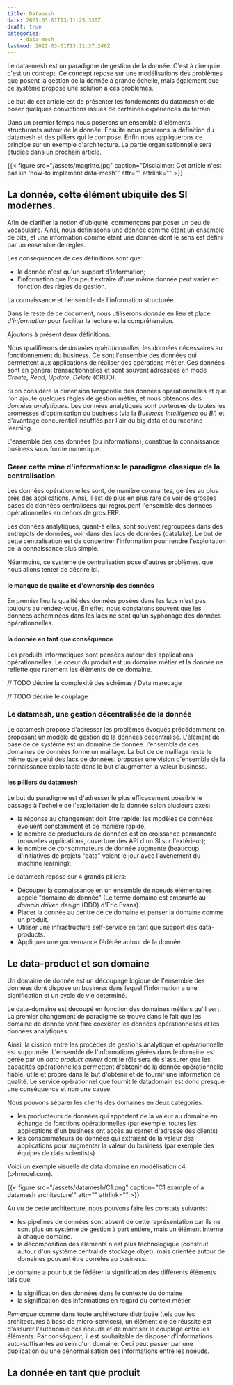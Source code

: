 ```yaml
---
title: Datamesh
date: 2021-03-01T13:11:25.330Z
draft: true
categories:
    - data-mesh
lastmod: 2021-03-01T13:11:37.246Z
---
```


Le data-mesh est un paradigme de gestion de la donnée. C'est à dire quie c'est un concept. Ce concept repose sur une modélisations des problèmes que posent la gestion de la donnée à grande échelle, mais également que ce système propose une solution à ces problèmes.

Le but de cet article est de présenter les fondements du datamesh et de poser quelques convictions issues de certaines expériences du terrain.

Dans un premier temps nous poserons un ensemble d'éléments structurants autour de la donnée. Ensuite nous poserons la définition du datamesh et des pilliers qui le compose. Enfin nous appliquerons ce principe sur un exemple d'architecture. La partie organisationnelle sera étudiée dans un prochain article.

{{< figure src="/assets/magritte.jpg" caption="Disclaimer: Cet article n'est pas un 'how-to implement data-mesh'" attr="" attrlink="" >}}

## La donnée, cette élément ubiquite des SI modernes.

Afin de clarifier la notion d'ubiquité, commençons par poser un peu de vocabulaire. Ainsi, nous définissons une donnée comme étant un ensemble de bits, et une information comme étant une donnée dont le sens est défini par un ensemble de règles.

Les conséquences de ces définitions sont que:

- la donnée n'est qu'un support d'information;
- l'information que l'on peut extraire d'une même donnée peut varier en fonction des règles de gestion.

La connaissance et l'ensemble de l'information structurée.

Dans le reste de ce document, nous utiliserons _donnée_ en lieu et place _d'information_ pour faciliter la lecture et la compréhension.

Ajoutons à présent deux définitions:

Nous qualifierons de *données opérationnelles*, les données nécessaires au fonctionnement du business. Ce sont l'ensemble des données qui permettent aux applications de réaliser des opérations métier. Ces données sont en général transactionnelles et sont souvent adressées en mode _Create, Read, Update, Delete_ (CRUD).

Si on considère la dimension temporelle des données opérationnelles et que l'on ajoute quelques règles de gestion métier, et nous obtenons des *données analytiques*. Les données analytiques sont porteuses de toutes les promesses d'optimisation du business (via la _Business Intelligence_ ou _BI_) et d'avantage concurentiel insufflés par l'air du big data et du machine learning.

L'ensemble des ces données (ou informations), constitue la connaissance business sous forme numérique.

### Gérer cette mine d'informations: le paradigme classique de la centralisation

Les données opérationnelles sont, de manière courrantes, gérées au plus près des applications. Ainsi, il est de plus en plus rare de voir de grosses bases de données centralisées qui regroupent l'ensemble des données opérationnelles en dehors de gros ERP.

Les données analytiques, quant-à elles, sont souvent regroupées dans des entrepots de données, voir dans des lacs de données (datalake). Le but de cette centralisation est de concentrer l'information pour rendre l'exploitation de la connaissance plus simple.

Néanmoins, ce système de centralisation pose d'autres problèmes. que nous allons tenter de décrire ici.

#### le manque de qualité et d'ownership des données

 En premier lieu la qualité des données posées dans les lacs n'est pas toujours au rendez-vous. En effet, nous constatons souvent que les données acheminées dans les lacs ne sont qu'un syphonage des données opérationnelles. 

#### la donnée en tant que conséquence

Les produits informatiques sont pensées autour des applications opérationnelles. Le coeur du produit est un domaine métier et la donnée ne reflette que rarement les éléments de ce domaine.

// TODO décrire la complexité des schémas / Data marecage

// TODO décrire le couplage

### Le datamesh, une gestion décentralisée de la donnée

Le datamesh propose d'adresser les problèmes évoqués précédemment en proposant un modèle de gestion de la données décentralisé. L'élément de base de ce système est un domaine de donnée. l'ensemble de ces domaines de données forme un maillage. La but de ce maillage reste le même que celui des lacs de données: proposer une vision d'ensemble de la connaissance exploitable dans le but d'augmenter la valeur business.

#### les pilliers du datamesh

Le but du paradigme est d'adresser le plus efficacement possible le passage à l'echelle de l'exploitation de la donnée selon plusieurs axes:

- la réponse au changement doit être rapide: les modèles de données évoluent constamment et de manière rapide;
- le nombre de producteurs de données est en croissance permanente (nouvelles applications, ouverture des API d'un SI sur l'extérieur);
- le nombre de consommateurs de donnée augmente (beaucoup d'initiatives de projets "data" voient le jour avec l'avènement du machine learning);

Le datamesh repose sur 4 grands pilliers:

- Découper la connaissance en un ensemble de noeuds élémentaires appelé "domaine de donnée" (Le terme domaine est emprunté au _domain driven design_ (DDD) d'Eric Evans).
- Placer la donnée au centre de ce domaine et penser la domaine comme un produit.
- Utiliser une infrastructure self-service en tant que support des data-products.
- Appliquer une gouvernance fédérée autour de la donnée.

## Le data-product et son domaine

Un domaine de donnée est un découpage logique de l'ensemble des données dont dispose un business dans lequel l'information a une signification et un cycle de vie déterminé.

Le data-domaine est découpé en fonction des domaines métiers qu'il sert.
La premier changement de paradigme se trouve dans le fait que les domaine de donnée vont fare coexister les données opérationnelles *et* les données analytiques.

Ainsi, la cission entre les procédés de gestions analytique et opérationnelle est supprimée. L'ensemble de l'informations gérées dans le domaine est gérée par un _data product owner_ dont le rôle sera de s'assurer que les capacités opérationnelles permettent d'obtenir de la donnée opérationnelle fiable, utile et propre dans le but d'obtenir et de fournir une information de qualité.
Le service opérationnel que fournit le datadomain est donc presque une conséquence et non une cause.

Nous pouvons séparer les clients des domaines en deux catégories:

- les producteurs de données qui apportent de la valeur au domaine en échange de fonctions opérationnelles (par exemple, toutes les applications d'un business ont accès au carnet d'adresse des clients)
- les consommateurs de données qui extraient de la valeur des applications pour augmenter la valeur du business (par exemple des équipes de data scientists)

Voici un exemple visuelle de data domaine en modélisation c4 (c4model.com).

{{< figure src="/assets/datamesh/C1.png" caption="C1 example of a datamesh architecture'" attr="" attrlink="" >}}

Au vu de cette architecture, nous pouvons faire les constats suivants:

- les pipelines de données sont absent de cette représentation car ils ne sont plus un système de gestion à part entière, mais un élément interne à chaque domaine.
- la décomposition des éléments n'est plus technologique (construit autour d'un système central de stockage objet), mais orientée autour de domaines pouvant être corrélés au business.

Le domaine a pour but de fédérer la signification des différents éléments tels que:

- la signification des données dans le contexte du domaine
- la signification des informations en regard du context métier. 

_Remarque_ comme dans toute architecture distribuée (tels que les architectures à base de micro-services), un élément clé de réussite est d'assurer l'autonomie des noeuds et de maitriser le couplage entre les éléments. Par conséquent, il est souhaitable de disposer d'informations auto-suffisantes au sein d'un domaine. Ceci peut passer par une duplication ou une dénormalisation des informations entre les noeuds.

## La donnée en tant que produit

